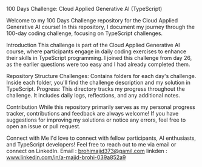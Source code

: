 100 Days Challenge: Cloud Applied Generative AI (TypeScript)

Welcome to my 100 Days Challenge repository for the Cloud Applied Generative AI course! In this repository, I document my journey through the 100-day coding challenge, focusing on TypeScript challenges.

Introduction
This challenge is part of the Cloud Applied Generative AI course, where participants engage in daily coding exercises to enhance their skills in TypeScript programming. I joined this challenge from day 26, as the earlier questions were too easy and I had already completed them.

Repository Structure
Challenges: Contains folders for each day's challenge. Inside each folder, you'll find the challenge description and my solution in TypeScript.
Progress: This directory tracks my progress throughout the challenge. It includes daily logs, reflections, and any additional notes.


Contribution
While this repository primarily serves as my personal progress tracker, contributions and feedback are always welcome! If you have suggestions for improving my solutions or notice any errors, feel free to open an issue or pull request.

Connect with Me
I'd love to connect with fellow participants, AI enthusiasts, and TypeScript developers! Feel free to reach out to me via email or connect on LinkedIn.
Email : brohimajid373@gamil.com
linkden : www.linkedin.com/in/a-majid-brohi-039a852a9

